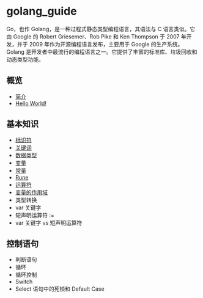 # golang_guide

Go，也作 Golang，是一种过程式静态类型编程语言，其语法与 C 语言类似。它由 Google 的 Robert Griesemer、Rob Pike 和 Ken Thompson 于 2007 年开发，并于 2009 年作为开源编程语言发布，主要用于 Google 的生产系统。Golang 是开发者中最流行的编程语言之一。它提供了丰富的标准库、垃圾回收和动态类型功能。

## 概览

- [简介](overview/introduction.md)
- [Hello World!](overview/hello_world.md)

## 基本知识

- [标识符](fundamentals/identifiers.md)
- [关键词](fundamentals/keywords.md)
- [数据类型](fundamentals/data_type.md)
- [变量](fundamentals/variables.md)
- [常量](fundamentals/constants.md)
- [Rune](fundamentals/rune.md)
- [运算符](fundamentals/operators.md)
- [变量的作用域](fundamentals/scope_of_variables.md)
- 类型转换
- var 关键字
- 短声明运算符 :=
- var 关键字 vs 短声明运算符

## 控制语句

- 判断语句
- 循环
- 循环控制
- Switch
- Select 语句中的死锁和 Default Case
